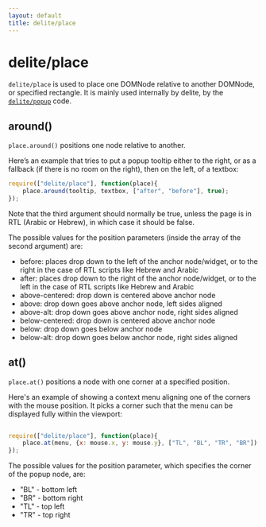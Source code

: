 ```yaml
---
layout: default
title: delite/place
---
```


# delite/place

`delite/place` is used to place one DOMNode relative to another DOMNode, or specified rectangle.
It is mainly used internally by delite, by the [`delite/popup`](popup.md) code.

## around()

`place.around()` positions one node relative to another.

Here’s an example that tries to put a popup tooltip either to the right,
or as a fallback (if there is no room on the right), then on the left, of a textbox:

```js
require(["delite/place"], function(place){
	place.around(tooltip, textbox, ["after", "before"], true);
});
```


Note that the third argument should normally be true, unless the page is in RTL (Arabic or Hebrew), in which case it should be false.

The possible values for the position parameters (inside the array of the second argument) are:

* before: places drop down to the left of the anchor node/widget, or to the right in the case of RTL scripts like Hebrew and Arabic
* after: places drop down to the right of the anchor node/widget, or to the left in the case of RTL scripts like Hebrew and Arabic
* above-centered: drop down is centered above anchor node
* above: drop down goes above anchor node, left sides aligned
* above-alt: drop down goes above anchor node, right sides aligned
* below-centered: drop down is centered above anchor node
* below: drop down goes below anchor node
* below-alt: drop down goes below anchor node, right sides aligned

## at()

`place.at()` positions a node with one corner at a specified position.

Here's an example of showing a context menu aligning one of the corners with the mouse position.
It picks a corner such that the menu can be displayed fully within the viewport:

```js
 
require(["delite/place"], function(place){
	place.at(menu, {x: mouse.x, y: mouse.y}, ["TL", "BL", "TR", "BR"]);
});
```

The possible values for the position parameter, which specifies the corner of the popup node, are:

* "BL" - bottom left
* "BR" - bottom right
* "TL" - top left
* "TR" - top right
